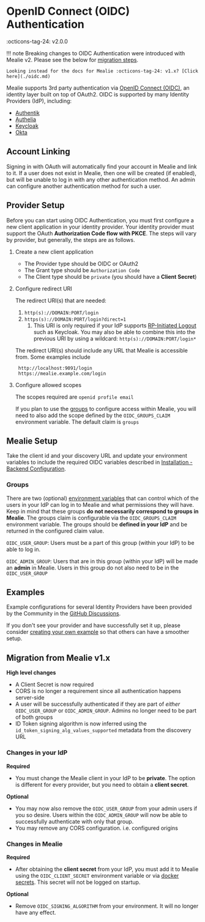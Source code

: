 # OpenID Connect (OIDC) Authentication

:octicons-tag-24: v2.0.0

!!! note
    Breaking changes to OIDC Authentication were introduced with Mealie v2. Please see the below for [migration steps](#migration-from-mealie-v1x).

    Looking instead for the docs for Mealie :octicons-tag-24: v1.x? [Click here](./oidc.md)

Mealie supports 3rd party authentication via [OpenID Connect (OIDC)](https://openid.net/connect/), an identity layer built on top of OAuth2. OIDC is supported by many Identity Providers (IdP), including:

- [Authentik](https://goauthentik.io/integrations/sources/oauth/#openid-connect)
- [Authelia](https://www.authelia.com/configuration/identity-providers/open-id-connect/)
- [Keycloak](https://www.keycloak.org/docs/latest/securing_apps/#_oidc)
- [Okta](https://www.okta.com/openid-connect/)

## Account Linking

Signing in with OAuth will automatically find your account in Mealie and link to it. If a user does not exist in Mealie, then one will be created (if enabled), but will be unable to log in with any other authentication method. An admin can configure another authentication method for such a user.

## Provider Setup

Before you can start using OIDC Authentication, you must first configure a new client application in your identity provider. Your identity provider must support the OAuth **Authorization Code flow with PKCE**. The steps will vary by provider, but generally, the steps are as follows.

1. Create a new client application
    - The Provider type should be OIDC or OAuth2
    - The Grant type should be `Authorization Code`
    - The Client type should be `private` (you should have a **Client Secret**)

2. Configure redirect URI

    The redirect URI(s) that are needed:

    1. `http(s)://DOMAIN:PORT/login`
    2. `https(s)://DOMAIN:PORT/login?direct=1`
        1. This URI is only required if your IdP supports [RP-Initiated Logout](https://openid.net/specs/openid-connect-rpinitiated-1_0.html) such as Keycloak. You may also be able to combine this into the previous URI by using a wildcard: `http(s)://DOMAIN:PORT/login*`

    The redirect URI(s) should include any URL that Mealie is accessible from. Some examples include

        http://localhost:9091/login
        https://mealie.example.com/login

3. Configure allowed scopes

    The scopes required are `openid profile email`

    If you plan to use the [groups](#groups) to configure access within Mealie, you will need to also add the scope defined by the `OIDC_GROUPS_CLAIM` environment variable. The default claim is `groups`

## Mealie Setup

Take the client id and your discovery URL and update your environment variables to include the required OIDC variables described in [Installation - Backend Configuration](../installation/backend-config.md#openid-connect-oidc).

### Groups

There are two (optional) [environment variables](../installation/backend-config.md#openid-connect-oidc) that can control which of the users in your IdP can log in to Mealie and what permissions they will have. Keep in mind that these groups **do not necessarily correspond to groups in Mealie**. The groups claim is configurable via the `OIDC_GROUPS_CLAIM` environment variable. The groups should be **defined in your IdP** and be returned in the configured claim value.

`OIDC_USER_GROUP`: Users must be a part of this group (within your IdP) to be able to log in.

`OIDC_ADMIN_GROUP`: Users that are in this group (within your IdP) will be made an **admin** in Mealie. Users in this group do not also need to be in the `OIDC_USER_GROUP`

## Examples

Example configurations for several Identity Providers have been provided by the Community in the [GitHub Discussions](https://github.com/mealie-recipes/mealie/discussions/categories/oauth-provider-example).

If you don't see your provider and have successfully set it up, please consider [creating your own example](https://github.com/mealie-recipes/mealie/discussions/new?category=oauth-provider-example) so that others can have a smoother setup.


## Migration from Mealie v1.x

**High level changes**

- A Client Secret is now required
- CORS is no longer a requirement since all authentication happens server-side
- A user will be successfully authenticated if they are part of *either* `OIDC_USER_GROUP` or `OIDC_ADMIN_GROUP`. Admins no longer need to be part of both groups
- ID Token signing algorithm is now inferred using the `id_token_signing_alg_values_supported` metadata from the discovery URL

### Changes in your IdP

**Required**

- You must change the Mealie client in your IdP to be **private**. The option is different for every provider, but you need to obtain a **client secret**.

**Optional**

- You may now also remove the `OIDC_USER_GROUP` from your admin users if you so desire. Users within the `OIDC_ADMIN_GROUP` will now be able to successfully authenticate with only that group.
- You may remove any CORS configuration. i.e. configured origins

### Changes in Mealie

**Required**

- After obtaining the **client secret** from your IdP, you must add it to Mealie using the `OIDC_CLIENT_SECRET` environment variable or via [docker secrets](../installation/backend-config.md#docker-secrets). This secret will not be logged on startup.

**Optional**

- Remove `OIDC_SIGNING_ALGORITHM` from your environment. It will no longer have any effect.
